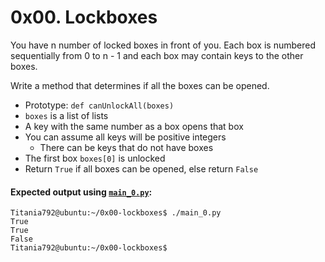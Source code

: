 # 0x00. Lockboxes

You have n number of locked boxes in front of you. Each box is numbered sequentially from 0 to n - 1 and each box may contain keys to the other boxes.

Write a method that determines if all the boxes can be opened.

- Prototype: `def canUnlockAll(boxes)`
- `boxes` is a list of lists
- A key with the same number as a box opens that box
- You can assume all keys will be positive integers
    - There can be keys that do not have boxes
- The first box `boxes[0]` is unlocked
- Return `True` if all boxes can be opened, else return `False`

#### Expected output using [`main_0.py`](https://github.com/Titania792/holbertonschool-interview/blob/main/0x00-lockboxes/main_0.py):
```
Titania792@ubuntu:~/0x00-lockboxes$ ./main_0.py
True
True
False
Titania792@ubuntu:~/0x00-lockboxes$
```